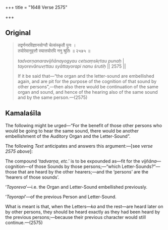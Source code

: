 +++
title = "1648 Verse 2575"

+++
## Original 
>
> तद्वर्णनरविज्ञानयोग्यौ चेत्संस्कृतौ पुनः ।  
> तयोरेवानुवृत्तौ स्यात्तयोरपि ननु श्रुतिः ॥ २५७५ ॥ 
>
> *tadvarṇanaravijñānayogyau cetsaṃskṛtau punaḥ* \|  
> *tayorevānuvṛttau syāttayorapi nanu śrutiḥ* \|\| 2575 \|\| 
>
> If it be said that—“the organ and the letter-sound are embellished again, and are pit for the purpose of the cognition of that sound by other persons”,—then also there would be continuation of the same organ and sound, and hence of the hearing also of the same sound and by the same person.—(2575)



## Kamalaśīla

The following might be urged—“For the benefit of those other persons who would be going to hear the same sound, there would be another embellishment of the Auditory Organ and the Letter-Sound”.

The following *Text* anticipates and answers this argument:—[see *verse 2575 above*]:

The compound ‘*tadvarṇa*, *etc*.’ is to be expounded as—fit for the *vijñāna*—cognition—of those Sounds by those persons;—“which Letter-Sounds?”—those that are heard by the other hearers;—and the ‘persons’ are the ‘hearers of those sounds’.

‘*Tayoreva*’—i.e. the Organ and Letter-Sound embellished previously.

‘*Tayorapi*’—of the previous Person and Letter-Sound.

What is meant is that, when the Letters—*ka* and the rest—are heard later on by other persons, they should be heard exactly as they had been heard by the previous persons;—because their previous character would still continue.—(2575)


